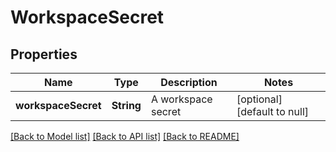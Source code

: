 # WorkspaceSecret
## Properties

Name | Type | Description | Notes
------------ | ------------- | ------------- | -------------
**workspaceSecret** | **String** | A workspace secret | [optional] [default to null]

[[Back to Model list]](../README.md#documentation-for-models) [[Back to API list]](../README.md#documentation-for-api-endpoints) [[Back to README]](../README.md)

